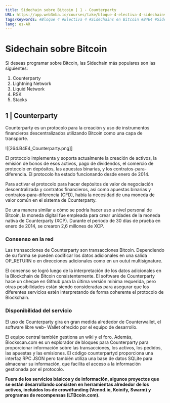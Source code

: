 ```yaml
---
title: Sidechain sobre Bitcoin | 1 - Counterparty
URL: https://app.web3mba.io/courses/take/bloque-4-electiva-4-sidechains-en-bitcoin/texts/38900782-02-sidechain-sobre-bitcoin-1-counterparty
Tags/Keywords: #Bloque 4 #Electiva 4 #Sidechains en Bitcoin #B4E4 #Sidechains #Counterparty
lang: es-AR
---
```

# Sidechain sobre Bitcoin
Si deseas programar sobre Bitcoin, las Sidechain más populares son las siguientes:
1. Counterparty
2. Lightning Network
3. Liquid Network
4. RSK
5. Stacks

## 1 | Counterparty
Counterparty es un protocolo para la creación y uso de instrumentos financieros descentralizados utilizando Bitcoin como una capa de transporte.

![[264.B4E4_Counterparty.png]]

El protocolo implementa y soporta actualmente la creación de activos, la emisión de bonos de esos activos, pago de dividendos, el comercio de protocolo en depósitos, las apuestas binarias, y los contratos-para-diferencia. El protocolo ha estado funcionando desde enero de 2014.

Para activar el protocolo para hacer depósitos de valor de negociación descentralizada y contratos financieros, así como apuestas binarias y contratos-para-diferencia (CFD), había la necesidad de una moneda de valor común en el sistema de Counterparty. 

De una manera similar a cómo se podría hacer uso a nivel personal de Bitcoin, la moneda digital fue empleada para crear unidades de la moneda nativa de Counterparty (XCP). Durante el período de 30 días de prueba en enero de 2014, se crearon 2,6 millones de XCP.

### Consenso en la red
Las transacciones de Counterparty son transacciones Bitcoin. Dependiendo de su forma se pueden codificar los datos adicionales en una salida OP_RETURN o en direcciones adicionales como en un outut multisignature.

El consenso se logró luego de la interpretación de los datos adicionales en la Blockchain de Bitcoin consistentemente. El software de Counterparty hace un cheque en Github para la última versión mínima requerida, pero otras posibilidades están siendo consideradas para asegurar que los diferentes servicios estén interpretando de forma coherente el protocolo de Blockchain.

### Disponibilidad del servicio
El uso de Counterparty gira en gran medida alrededor de Counterwallet, el software libre web- Wallet ofrecido por el equipo de desarrollo. 

El equipo central también gestiona un wiki y el foro. Además, Blockscan.com es un explorador de bloques para Counterparty para proporcionar información sobre las transacciones, los activos, los pedidos, las apuestas y las emisiones. El código counterpartyd proporciona una interfaz RPC JSON pero también utiliza una base de datos SQLite para almacenar su información, que facilita el acceso a la información gestionada por el protocolo.

**Fuera de los servicios básicos y de información, algunos proyectos que se están desarrollando consisten en herramientas alrededor de los activos, incluidos los de crowdfunding (Vennd.io, Koinify, Swarm) y programas de recompensas (LTBcoin.com).**